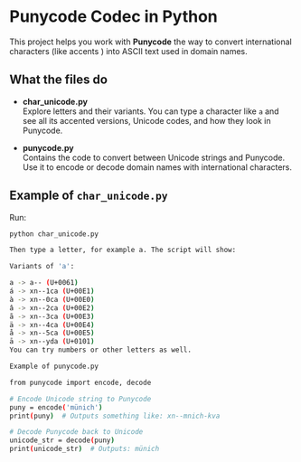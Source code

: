 # Punycode Codec in Python

This project helps you work with **Punycode** the way to convert international characters (like accents ) into ASCII text used in domain names.

## What the files do

- **char_unicode.py**  
  Explore letters and their variants. You can type a character like `a` and see all its accented versions, Unicode codes, and how they look in Punycode.

- **punycode.py**  
  Contains the code to convert between Unicode strings and Punycode. Use it to encode or decode domain names with international characters.

## Example of `char_unicode.py`

Run:

```bash
python char_unicode.py

Then type a letter, for example a. The script will show:

Variants of 'a':

a -> a-- (U+0061)
á -> xn--1ca (U+00E1)
à -> xn--0ca (U+00E0)
â -> xn--2ca (U+00E2)
ã -> xn--3ca (U+00E3)
ä -> xn--4ca (U+00E4)
å -> xn--5ca (U+00E5)
ā -> xn--yda (U+0101)
You can try numbers or other letters as well.

Example of punycode.py

from punycode import encode, decode

# Encode Unicode string to Punycode
puny = encode('münich')
print(puny)  # Outputs something like: xn--mnich-kva

# Decode Punycode back to Unicode
unicode_str = decode(puny)
print(unicode_str)  # Outputs: münich

